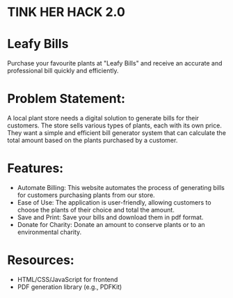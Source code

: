 # TINK HER HACK 2.0
# Leafy Bills
Purchase your favourite plants at "Leafy Bills" and receive an accurate and professional bill quickly and efficiently.

# Problem Statement:
A local plant store needs a digital solution to generate bills for their customers. The store sells various types of plants, each with its own price. They want a simple and efficient bill generator system that can calculate the total amount based on the plants purchased by a customer.
# Features:
* Automate Billing: This website automates the process of generating bills for customers purchasing plants from our store.
* Ease of Use: The application is user-friendly, allowing customers to choose the plants of their choice and total the amount.
* Save and Print: Save your bills and download them in pdf format.
* Donate for Charity: Donate an amount to conserve plants or to an environmental charity.
# Resources: 
* HTML/CSS/JavaScript for frontend
* PDF generation library (e.g., PDFKit)
